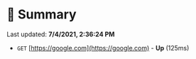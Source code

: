 # 📖 Summary
Last updated: **7/4/2021, 2:36:24 PM**

- `GET` [https://google.com](https://google.com) - **Up** (125ms)
